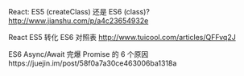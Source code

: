 React: ES5 (createClass) 还是 ES6 (class)? 
http://www.jianshu.com/p/a4c23654932e

React ES5 转化 ES6 对照表
http://www.tuicool.com/articles/QFFvq2J

ES6 Async/Await 完爆 Promise 的 6 个原因https://juejin.im/post/58f0a7a30ce463006ba1318a
